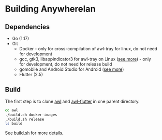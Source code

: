 # Building Anywherelan

## Dependencies

* Go (1.17)
* Git
  * Docker - only for cross-compilation of awl-tray for linux, do not need for development
  * gcc, gtk3, libappindicator3 for awl-tray on Linux ([see more](https://github.com/anywherelan/systray#platform-notes)) - only for development, do not need for release build
  * gomobile and Android Studio for Android ([see more](https://pkg.go.dev/golang.org/x/mobile/cmd/gomobile))
  * Flutter (2.5)

## Build

The first step is to clone [awl](https://github.com/anywherelan/awl) and [awl-flutter](https://github.com/anywherelan/awl-flutter) in one parent directory.

```bash
cd awl
./build.sh docker-images
./build.sh release
ls build
```

See [build.sh](build.sh) for more details.
